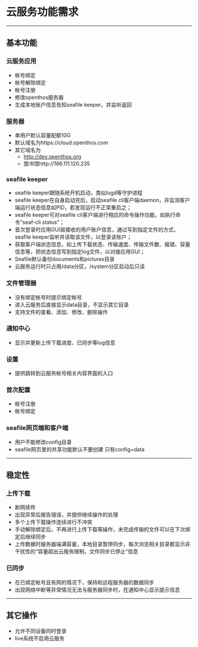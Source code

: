 # 云服务功能需求

***
## 基本功能

### 云服务应用
- 帐号绑定
- 帐号解除绑定
- 帐号注册
- 修改openthos服务器
- 生成本地账户信息告知seafile keeper，并监听返回

### 服务器
- 单用户默认容量配额10G
- 默认域名为https://cloud.openthos.com
- 其它域名为
   - http://dev.openthos.org
   - 图书馆http://166.111.120.235

### seafile keeper
- seafile keeper跟随系统开机启动，类似logd等守护进程
- seafile keeper在自身启动完后，启动seafile cli客户端daemon，并监测客户端运行状态信息如PID，若发现运行不正常重启之；
- seafile keeper可对seafile cli客户端进行相应的命令操作功能，如执行命令"seaf-cli status"；
- 首次登录时应用GUI层接收的用户账户信息，通过写到指定文件的方式，seafile keeper监听并读取该文件，以登录该账户；
- 获取客户端状态信息，如上传下载状态、传输速度、传输文件数、报错、容量信息等，把状态信息写到指定log文件，以对接应用GUI；
- Seafile默认备份documents和pictures目录
- 云服务运行时只占用/data分区，/system分区启动后只读

### 文件管理器
- 没有绑定帐号时提示绑定帐号
- 进入云服务后直接显示data目录，不显示其它目录
- 支持文件的查看、添加、修改、删除操作

### 通知中心
- 显示并更新上传下载进度、已同步等log信息

### 设置
- 提供跳转到云服务帐号相关内容界面的入口

### 首次配置
- 帐号注册
- 帐号绑定

### seafile网页端和客户端
- 用户不能修改config目录
- seafile网页里的共享功能默认不要创建 只有config+data

***

## 稳定性
### 上传下载
- 断网续传
- 出现异常后报告错误，并提供继续操作的处理
- 多个上传下载操作连续进行不冲突
- 手动解除绑定后，不再进行上传下载等操作，未完成传输的文件可以在下次绑定后继续同步
- 上传数据时服务器端满容量，本地目录暂停同步，每次浏览相关目录都显示非干扰性的“容量超出云服务限制，文件同步已停止“信息

### 已同步
- 在已绑定帐号且有网的情况下，保持和远程服务器的数据同步
- 出现网络中断等异常情况无法与服务器同步时，在通知中心显示提示信息

***

## 其它操作
- 允许不同设备同时登录
- live系统不启用云服务
